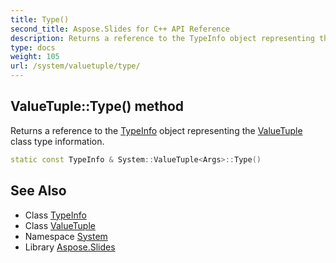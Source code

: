 ```yaml
---
title: Type()
second_title: Aspose.Slides for C++ API Reference
description: Returns a reference to the TypeInfo object representing the ValueTuple class type information.
type: docs
weight: 105
url: /system/valuetuple/type/
---
```

## ValueTuple::Type() method


Returns a reference to the [TypeInfo](../../typeinfo/) object representing the [ValueTuple](../) class type information.

```cpp
static const TypeInfo & System::ValueTuple<Args>::Type()
```

## See Also

* Class [TypeInfo](../../typeinfo/)
* Class [ValueTuple](../)
* Namespace [System](../../)
* Library [Aspose.Slides](../../../)